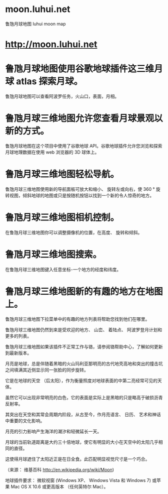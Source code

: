 # moon.luhui.net

鲁虺月球地图 luhui moon map

# http://moon.luhui.net


# 鲁虺月球地图使用谷歌地球插件这三维月球 atlas 探索月球。 

鲁虺月球地图可以查看阿波罗任务，火山口，表面，月相。


# 鲁虺月球三维地图允许您查看月球景观以新的方式。

鲁虺月球地图在这个项目中使用了谷歌地球 API。谷歌地球插件允许您浏览和探索月球地理数据在使用 web 浏览器的 3D 球体上。

# 鲁虺月球三维地图轻松导航。

鲁虺月球三维地图使用新的导航面板可放大和缩小、 旋转左或向右，使 360 ° 旋转视图，倾斜地球的地图或只是按随机按钮以找到一个新的令人惊奇的地方。

# 鲁虺月球三维地图相机控制。

在鲁虺月球三维地图你可以调整摄像机的位置，在高度、 旋转和倾斜。

# 鲁虺月球三维地图搜索。

在鲁虺月球三维地图键入任意坐标-一个地方的经度和纬度。

# 鲁虺月球三维地图新的有趣的地方在地图上。

鲁虺月球三维地图下拉菜单中的有趣的地方列表将帮助您找到他们在哪里。

鲁虺月球三维地图仍然到来是受欢迎的地方、 山峦、 着陆点、 阿波罗登月计划和更多的列表。

鲁虺月球三维地图如果该插件不正常工作与铬，请参阅铬帮助中心，了解如何更新到最新版本。

月亮是地球，总是伴随着黑暗的火山玛利亚那明亮的古代地壳高地和突出的撞击坑之间填满其近侧显示同一张脸的同步旋转。

它是在地球的天空 （后太阳），作为衡量照度对地球表面的中第二亮经常可见的天体。

虽然它可以出现非常明亮的白色，它的表面是实际上是黑暗的只是略高于破损沥青反射率。

其突出在天空和其常会周期内阶段，从古至今，作月亮语言、 日历、 艺术和神话中重要的文化影响。

月亮的引力影响产生海洋的潮汐和轻微延长一天。

月球的当前轨道距离是大约三十倍地球，使它有明显的大小在天空中的太阳几乎相同的直径。

这使得月球遮住了太阳近正是在日全食。此匹配明显视觉尺寸是一个巧合。

（来源： 维基百科 http://en.wikipedia.org/wiki/Moon)

地球插件要求： 微软视窗 (Windows XP、 Windows Vista 和 Windows 7) 或苹果 Mac OS X 10.6 或更高版本 （任何英特尔 Mac）。
